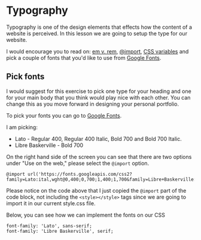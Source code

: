 # Typography

Typography is one of the design elements that effects how the content of a website is perceived. In this lesson we are going to setup the type for our website.

I would encourage you to read on: [em v. rem](https://www.sitepoint.com/understanding-and-using-rem-units-in-css/#:~:text=What%20Are%20rem%20Units%3F,a%20default%20value%20of%2016px.), [@import](https://developer.mozilla.org/en-US/docs/Web/CSS/@import), [CSS variables](https://developer.mozilla.org/en-US/docs/Web/CSS/Using_CSS_custom_properties) and pick a couple of fonts that you'd like to use from [Google Fonts](https://fonts.google.com/).

## Pick fonts
I would suggest for this exercise to pick one type for your heading and one for your main body that you think would play nice with each other. You can change this as you move forward in designing your personal portfolio.

To pick your fonts you can go to [Google Fonts](https://fonts.google.com/).

I am picking:
* Lato - Regular 400, Regular 400 Italic, Bold 700 and Bold 700 Italic.
* Libre Baskerville - Bold 700

On the right hand side of the screen you can see that there are two options under "Use on the web," please select the `@import` option.

```
@import url('https://fonts.googleapis.com/css2?family=Lato:ital,wght@0,400;0,700;1,400;1,700&family=Libre+Baskerville:wght@700&display=swap');
```

Please notice on the code above that I just copied the `@import` part of the code block, not including the `<style></style>` tags since we are going to import it in our current style.css file.

Below, you can see how we can implement the fonts on our CSS

```
font-family: 'Lato', sans-serif;
font-family: 'Libre Baskerville', serif;
```